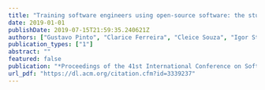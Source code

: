 ```yaml
---
title: "Training software engineers using open-source software: the students' perspective"
date: 2019-01-01
publishDate: 2019-07-15T21:59:35.240621Z
authors: ["Gustavo Pinto", "Clarice Ferreira", "Cleice Souza", "Igor Steinmacher", "Paulo Meirelles"]
publication_types: ["1"]
abstract: ""
featured: false
publication: "*Proceedings of the 41st International Conference on Software Engineering: Software Engineering Education and Training, ICSE (SEET) 2019, Montreal, QC, Canada, May 25-31, 2019*"
url_pdf: "https://dl.acm.org/citation.cfm?id=3339237"
---
```



